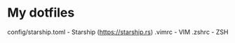 # My dotfiles


config/starship.toml  - Starship (https://starship.rs)
.vimrc                - VIM
.zshrc                - ZSH
